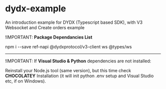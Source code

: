 # dydx-example
An introduction example for DYDX (Typescript based SDK), with V3 Websocket and Create orders example

!IMPORTANT: **Package Dependancies List**

npm i --save ref-napi @dydxprotocol/v3-client ws @types/ws

_______________________________________________________________

!IMPORTANT: If **Visual Studio & Python** dependencies are not installed:

Reinstall your Node.js tool (same version), but this time check **CHOCOLATEY** Installation  (it will init python .env setup and Visual Studio etc, if on Windows).
